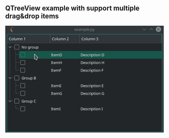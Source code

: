 QTreeView example with support multiple drag&drop items
---
![alt text](https://raw.githubusercontent.com/AshotS/glowing-disco/master/1.gif)
